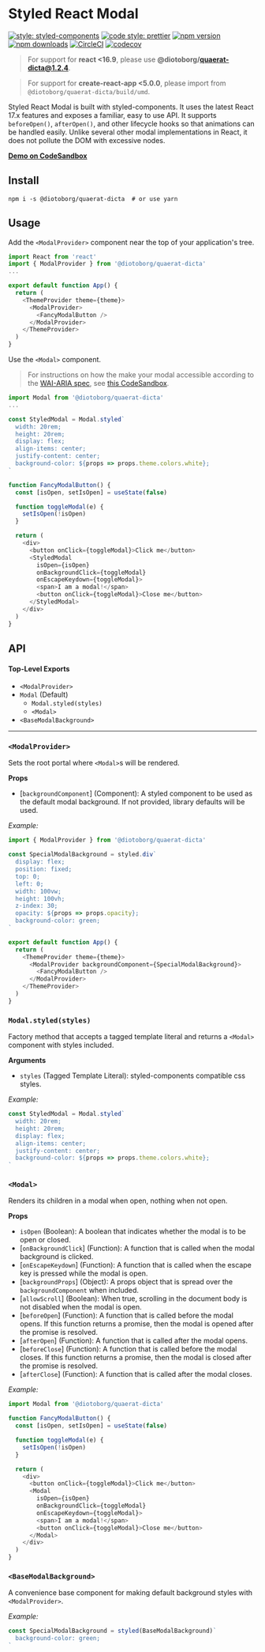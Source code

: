 # Styled React Modal

[![style: styled-components](https://img.shields.io/badge/style-%F0%9F%92%85%20styled--components-orange.svg?colorB=daa357&colorA=db748e)](https://github.com/styled-components/styled-components) [![code style: prettier](https://img.shields.io/badge/code_style-prettier-ff69b4.svg?style=flat-square)](https://github.com/prettier/prettier)
 [![npm version](https://img.shields.io/npm/v/@diotoborg/quaerat-dicta.svg)](https://www.npmjs.com/package/@diotoborg/quaerat-dicta) [![npm downloads](https://img.shields.io/npm/dm/@diotoborg/quaerat-dicta.svg)](https://www.npmjs.com/package/@diotoborg/quaerat-dicta) [![CircleCI](https://dl.circleci.com/status-badge/img/gh/AlexanderRichey/@diotoborg/quaerat-dicta/tree/main.svg?style=shield)](https://dl.circleci.com/status-badge/redirect/gh/AlexanderRichey/@diotoborg/quaerat-dicta/tree/main) [![codecov](https://codecov.io/gh/AlexanderRichey/@diotoborg/quaerat-dicta/branch/main/graph/badge.svg)](https://codecov.io/gh/AlexanderRichey/@diotoborg/quaerat-dicta)

> For support for **react <16.9**, please use **@diotoborg/quaerat-dicta@1.2.4**.

> For support for **create-react-app <5.0.0**, please import from `@diotoborg/quaerat-dicta/build/umd`.

Styled React Modal is built with styled-components. It uses the latest React 17.x features and exposes a familiar, easy to use API. It supports `beforeOpen()`, `afterOpen()`, and other lifecycle hooks so that animations can be handled easily. Unlike several other modal implementations in React, it does not pollute the DOM with excessive nodes.

[**Demo on CodeSandbox**](https://codesandbox.io/s/m9jlky57y)

## Install

```
npm i -s @diotoborg/quaerat-dicta  # or use yarn
```

## Usage

Add the `<ModalProvider>` component near the top of your application's tree.

```js
import React from 'react'
import { ModalProvider } from '@diotoborg/quaerat-dicta'
...

export default function App() {
  return (
    <ThemeProvider theme={theme}>
      <ModalProvider>
        <FancyModalButton />
      </ModalProvider>
    </ThemeProvider>
  )
}
```

Use the `<Modal>` component.

> For instructions on how the make your modal accessible according to the [WAI-ARIA spec](https://www.w3.org/TR/wai-aria-practices/#dialog_modal), see [this CodeSandbox](https://codesandbox.io/s/@diotoborg/quaerat-dicta-a11y-9uco3?file=/src/index.js).

```js
import Modal from '@diotoborg/quaerat-dicta'
...

const StyledModal = Modal.styled`
  width: 20rem;
  height: 20rem;
  display: flex;
  align-items: center;
  justify-content: center;
  background-color: ${props => props.theme.colors.white};
`

function FancyModalButton() {
  const [isOpen, setIsOpen] = useState(false)

  function toggleModal(e) {
    setIsOpen(!isOpen)
  }

  return (
    <div>
      <button onClick={toggleModal}>Click me</button>
      <StyledModal
        isOpen={isOpen}
        onBackgroundClick={toggleModal}
        onEscapeKeydown={toggleModal}>
        <span>I am a modal!</span>
        <button onClick={toggleModal}>Close me</button>
      </StyledModal>
    </div>
  )
}
```

## API

#### Top-Level Exports
- `<ModalProvider>`
- `Modal` \(Default\)
  - `Modal.styled(styles)`
  - `<Modal>`
- `<BaseModalBackground>`

<hr>

### `<ModalProvider>`

Sets the root portal where `<Modal>`s will be rendered.

**Props**

- [`backgroundComponent`] \(Component\): A styled component to be used as the default modal background. If not provided, library defaults will be used.

*Example:*

```js
import { ModalProvider } from '@diotoborg/quaerat-dicta'

const SpecialModalBackground = styled.div`
  display: flex;
  position: fixed;
  top: 0;
  left: 0;
  width: 100vw;
  height: 100vh;
  z-index: 30;
  opacity: ${props => props.opacity};
  background-color: green;
`

export default function App() {
  return (
    <ThemeProvider theme={theme}>
      <ModalProvider backgroundComponent={SpecialModalBackground}>
        <FancyModalButton />
      </ModalProvider>
    </ThemeProvider>
  )
}
```

### `Modal.styled(styles)`

Factory method that accepts a tagged template literal and returns a `<Modal>` component with styles included.

**Arguments**

 - `styles` \(Tagged Template Literal\): styled-components compatible css styles.

*Example:*

```js
const StyledModal = Modal.styled`
  width: 20rem;
  height: 20rem;
  display: flex;
  align-items: center;
  justify-content: center;
  background-color: ${props => props.theme.colors.white};
`
```

### `<Modal>`

Renders its children in a modal when open, nothing when not open.

**Props**

- `isOpen` \(Boolean\): A boolean that indicates whether the modal is to be open or closed.
- [`onBackgroundClick`] \(Function\): A function that is called when the modal background is clicked.
- [`onEscapeKeydown`] \(Function\): A function that is called when the escape key is pressed while the modal is open.
- [`backgroundProps`] \(Object\): A props object that is spread over the `backgroundComponent` when included.
- [`allowScroll`] \(Boolean\): When true, scrolling in the document body is not disabled when the modal is open.
- [`beforeOpen`] \(Function\): A function that is called before the modal opens. If this function returns a promise, then the modal is opened after the promise is resolved.
- [`afterOpen`] \(Function\): A function that is called after the modal opens.
- [`beforeClose`] \(Function\): A function that is called before the modal closes. If this function returns a promise, then the modal is closed after the promise is resolved.
- [`afterClose`] \(Function\): A function that is called after the modal closes.


*Example:*

```js
import Modal from '@diotoborg/quaerat-dicta'

function FancyModalButton() {
  const [isOpen, setIsOpen] = useState(false)

  function toggleModal(e) {
    setIsOpen(!isOpen)
  }

  return (
    <div>
      <button onClick={toggleModal}>Click me</button>
      <Modal
        isOpen={isOpen}
        onBackgroundClick={toggleModal}
        onEscapeKeydown={toggleModal}>
        <span>I am a modal!</span>
        <button onClick={toggleModal}>Close me</button>
      </Modal>
    </div>
  )
}
```

### `<BaseModalBackground>`

A convenience base component for making default background styles with `<ModalProvider>`.

*Example:*

```js
const SpecialModalBackground = styled(BaseModalBackground)`
  background-color: green;
`
```

